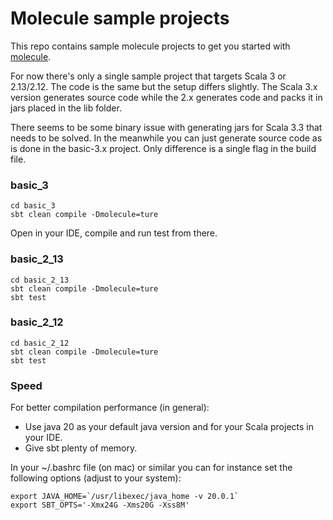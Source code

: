 # Molecule sample projects

This repo contains sample molecule projects to get you started with [molecule](https://github.com/scalamolecule/molecule).

For now there's only a single sample project that targets Scala 3 or 2.13/2.12. The code is the same but the setup differs slightly. The Scala 3.x version generates source code while the 2.x generates code and packs it in jars placed in the lib folder. 

There seems to be some binary issue with generating jars for Scala 3.3 that needs to be solved. In the meanwhile you can just generate source code as is done in the basic-3.x project. Only difference is a single flag in the build file.


### basic_3

    cd basic_3
    sbt clean compile -Dmolecule=ture

Open in your IDE, compile and run test from there.


### basic_2_13

    cd basic_2_13
    sbt clean compile -Dmolecule=ture
    sbt test

### basic_2_12

    cd basic_2_12
    sbt clean compile -Dmolecule=ture
    sbt test


### Speed

For better compilation performance (in general):

- Use java 20 as your default java version and for your Scala projects in your IDE.
- Give sbt plenty of memory.

In your ~/.bashrc file (on mac) or similar you can for instance set the following options (adjust to your system):

    export JAVA_HOME=`/usr/libexec/java_home -v 20.0.1`
    export SBT_OPTS='-Xmx24G -Xms20G -Xss8M'
